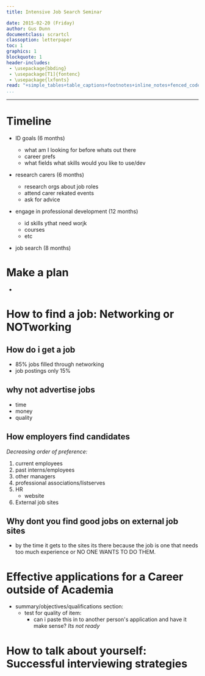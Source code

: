 ```yaml
---
title: Intensive Job Search Seminar 

date: 2015-02-20 (Friday)
author: Gus Dunn
documentclass: scrartcl
classoption: letterpaper
toc: 1
graphics: 1
blockquote: 1
header-includes: 
 - \usepackage{bbding}
 - \usepackage[T1]{fontenc}
 - \usepackage{lxfonts}
read: "+simple_tables+table_captions+footnotes+inline_notes+fenced_code_blocks+fenced_code_attributes+fancy_lists+definition_lists+superscript+subscript+tex_math_dollars"
...
```





------------------------------------------

# Timeline #

- ID goals (6 months)
    - what am I looking for before whats out there
    - career prefs
    - what fields
    what skills would you like to use/dev

- research carers (6 months)
    - research orgs about job roles
    - attend carer rekated events
    - ask for advice

- engage in professional development (12 months)
    - id skills ythat need worjk
    - courses 
    - etc

- job search (8 months)

# Make a plan #

- 



# How to find a job: Networking or NOTworking #

## How do i get a job ##

- 85% jobs filled through networking
- job postings only 15%

## why not advertise jobs ##

- time
- money
- quality

## How employers find candidates ##

_Decreasing order of preference:_

1. current employees
1. past interns/employees
1. other managers
1. professional associations/listserves
1. HR
    - website
1. External job sites

## Why dont you find good jobs on external job sites ##

- by the time it gets to the sites its there because the job is one that needs too much experience or NO ONE WANTS TO DO THEM.



# Effective applications for a Career outside of Academia #

- summary/objectives/qualifications section:
    - test for quality of item:
        - can i paste this in to another person's application and have it make sense? _Its not ready_



# How to talk about yourself: Successful interviewing strategies #




